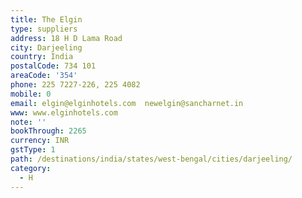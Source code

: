 ```yaml
---
title: The Elgin
type: suppliers
address: 18 H D Lama Road
city: Darjeeling
country: India
postalCode: 734 101
areaCode: '354'
phone: 225 7227-226, 225 4082
mobile: 0
email: elgin@elginhotels.com  newelgin@sancharnet.in
www: www.elginhotels.com
note: ''
bookThrough: 2265
currency: INR
gstType: 1
path: /destinations/india/states/west-bengal/cities/darjeeling/
category:
  - H
---
```


